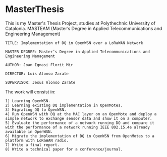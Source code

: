 # MasterThesis

This is my Master's Thesis Project, studies at Polythechnic University of Catalonia.
    MASTEAM (Master’s Degree in Applied Telecommunications and Engineering Management)


    TITLE: Implementation of DQ in OpenWSN over a LoRaWAN Network
    
    MASTER DEGREE: Master’s Degree in Applied Telecommunications and Engineering Management
    
    AUTHOR: Joan Ignasi Florit Mir
    
    DIRECTOR: Luis Alonso Zarate
    
    SUPERVISOR: Jesus Alonso Zarate

 
The work will consist in:

	1) Learning OpenWSN.
	2) Learning existing DQ implementation in OpenMotes.
	3) Migrating DQ to OpenWSN.
	4) Run OpenWSN with DQ at the MAC layer on an OpenMote and deploy a simple network to exchange sensor data and show it on a computer.
	5) Evaluate the performance of a network running DQ and compare it with the performance of a network running IEEE 802.15.4e already available in OpenWSN.
	6) Migrate the implementation of DQ in OpenWSN from OpenMotes to a platform with LoRaWAN radio.
	7) Write a final report.
	8) Write a technical paper for a conference/journal.
